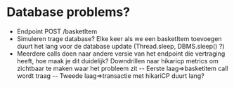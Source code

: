# Database problems?

- Endpoint POST /basketItem
- Simuleren trage database? Elke keer als we een basketItem toevoegen duurt het lang voor de database update (Thread.sleep, DBMS.sleep() ?)
- Meerdere calls doen naar andere versie van het endpoint die vertraging heeft, hoe maak je dit duidelijk? Downdrillen naar hikaricp metrics om zichtbaar te maken waar het probleem zit
-- Eerste laag=>basketitem call wordt traag
-- Tweede laag=>transactie met hikariCP duurt lang?